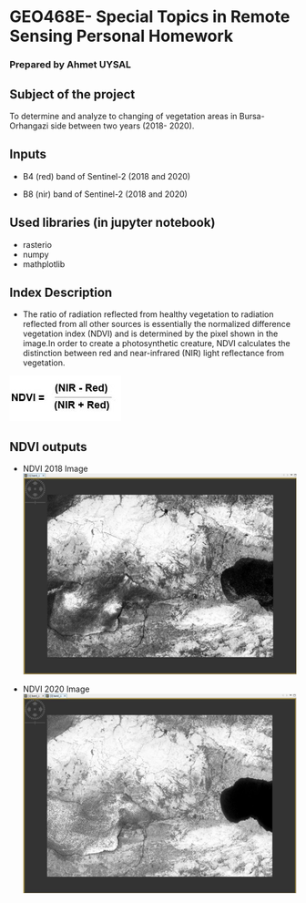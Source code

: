 # GEO468E- Special Topics in Remote Sensing Personal Homework
### Prepared by Ahmet UYSAL
## Subject of the project
To determine and analyze to changing of vegetation areas in Bursa- Orhangazi side between two years (2018- 2020).
## Inputs
- B4 (red) band of Sentinel-2 (2018 and 2020)

- B8 (nir) band of Sentinel-2 (2018 and 2020)
## Used libraries (in jupyter notebook) 
- rasterio
- numpy
- mathplotlib
## Index Description
- The ratio of radiation reflected from healthy vegetation to radiation reflected from all other sources is essentially the normalized difference vegetation index (NDVI) and is determined by the pixel shown in the image.In order to create a photosynthetic creature, NDVI calculates the distinction between red and near-infrared (NIR) light reflectance from vegetation.


![](https://github.com/uysalah16/GEO468E/blob/main/readme%20images/NDVI_Traditional.jpg)

## NDVI outputs
- NDVI 2018 Image
  ![](https://github.com/uysalah16/GEO468E/blob/main/readme%20images/NDVI%202018.JPG)

- NDVI 2020 Image
  ![](https://github.com/uysalah16/GEO468E/blob/main/readme%20images/NDVI%202020.JPG)

